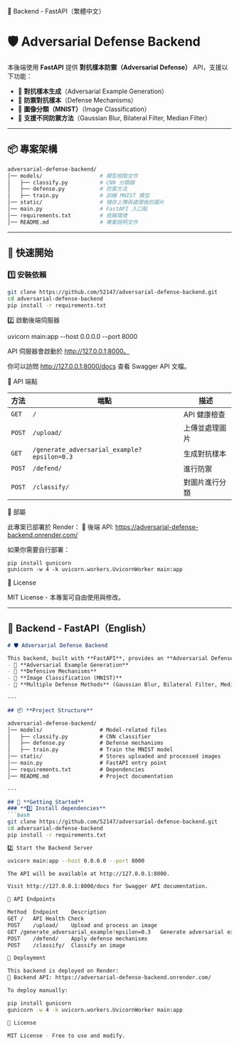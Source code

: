 
📌 Backend - FastAPI（繁體中文）

# 🛡️ Adversarial Defense Backend

本後端使用 **FastAPI** 提供 **對抗樣本防禦（Adversarial Defense）** API，支援以下功能：
- 🔹 **對抗樣本生成**（Adversarial Example Generation）
- 🔹 **防禦對抗樣本**（Defense Mechanisms）
- 🔹 **圖像分類（MNIST）**（Image Classification）
- 🔹 **支援不同防禦方法**（Gaussian Blur, Bilateral Filter, Median Filter）

---

## 📦 **專案架構**
```bash
adversarial-defense-backend/
│── models/                  # 模型相關文件
│   ├── classify.py          # CNN 分類器
│   ├── defense.py           # 防禦方法
│   ├── train.py             # 訓練 MNIST 模型
│── static/                  # 儲存上傳與處理後的圖片
│── main.py                  # FastAPI 入口點
│── requirements.txt         # 依賴環境
│── README.md                # 專案說明文件
```
---

## 🚀 **快速開始**
### **1️⃣ 安裝依賴**
```bash
git clone https://github.com/52147/adversarial-defense-backend.git
cd adversarial-defense-backend
pip install -r requirements.txt
```
2️⃣ 啟動後端伺服器

uvicorn main:app --host 0.0.0.0 --port 8000

API 伺服器會啟動於 http://127.0.0.1:8000。

你可以訪問 http://127.0.0.1:8000/docs 查看 Swagger API 文檔。

📌 API 端點


| 方法 | 端點 | 描述 |
|------|------|------|
| `GET`  | `/` | API 健康檢查 |
| `POST` | `/upload/` | 上傳並處理圖片 |
| `GET`  | `/generate_adversarial_example?epsilon=0.3` | 生成對抗樣本 |
| `POST` | `/defend/` | 進行防禦 |
| `POST` | `/classify/` | 對圖片進行分類 |

📡 部屬

此專案已部署於 Render：
🔗 後端 API: https://adversarial-defense-backend.onrender.com/

如果你需要自行部署：
```
pip install gunicorn
gunicorn -w 4 -k uvicorn.workers.UvicornWorker main:app
```
📜 License

MIT License - 本專案可自由使用與修改。

---

## **📌 Backend - FastAPI（English）**
```markdown
# 🛡️ Adversarial Defense Backend

This backend, built with **FastAPI**, provides an **Adversarial Defense API** that supports:
- 🔹 **Adversarial Example Generation**
- 🔹 **Defensive Mechanisms**
- 🔹 **Image Classification (MNIST)**
- 🔹 **Multiple Defense Methods** (Gaussian Blur, Bilateral Filter, Median Filter)

---

## 📦 **Project Structure**

adversarial-defense-backend/
│── models/                  # Model-related files
│   ├── classify.py          # CNN classifier
│   ├── defense.py           # Defense mechanisms
│   ├── train.py             # Train the MNIST model
│── static/                  # Stores uploaded and processed images
│── main.py                  # FastAPI entry point
│── requirements.txt         # Dependencies
│── README.md                # Project documentation

---

## 🚀 **Getting Started**
### **1️⃣ Install dependencies**
```bash
git clone https://github.com/52147/adversarial-defense-backend.git
cd adversarial-defense-backend
pip install -r requirements.txt

2️⃣ Start the Backend Server

uvicorn main:app --host 0.0.0.0 --port 8000

The API will be available at http://127.0.0.1:8000.

Visit http://127.0.0.1:8000/docs for Swagger API documentation.

📌 API Endpoints

Method	Endpoint	Description
GET	/	API Health Check
POST	/upload/	Upload and process an image
GET	/generate_adversarial_example?epsilon=0.3	Generate adversarial example
POST	/defend/	Apply defense mechanisms
POST	/classify/	Classify an image

📡 Deployment

This backend is deployed on Render:
🔗 Backend API: https://adversarial-defense-backend.onrender.com/

To deploy manually:

pip install gunicorn
gunicorn -w 4 -k uvicorn.workers.UvicornWorker main:app

📜 License

MIT License - Free to use and modify.

